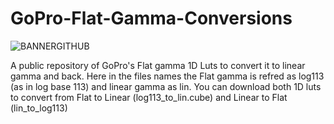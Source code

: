 # GoPro-Flat-Gamma-Conversions
![BANNERGITHUB](https://github.com/IRCGraphic/GoPro-Flat-Gamma-Conversions/assets/113941057/22c3513d-4b4f-4a9d-8705-b9bdc5704b77)

A public repository of GoPro's Flat gamma 1D Luts to convert it to linear gamma and back.
Here in the files names the Flat gamma is refred as log113 (as in log base 113) and linear gamma as lin.
You can download both 1D luts to convert from Flat to Linear (log113_to_lin.cube) and Linear to Flat (lin_to_log113)
